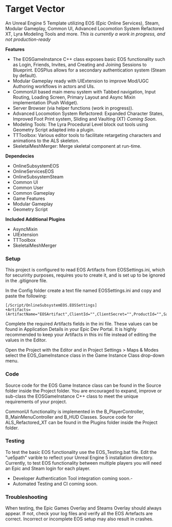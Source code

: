 # Target Vector
An Unreal Engine 5 Template utilizing EOS (Epic Online Services), Steam, Modular Gameplay, Common UI, Advanced Locomotion System Refactored XT, Lyra Modeling Tools and more. _This is currently a work in progress, and not production-ready_

**Features**

- The EOSGameInstance C++ class exposes basic EOS functionality such as Login, Friends, Invites, and Creating and Joining Sessions to Blueprint. EOSPlus allows for a secondary authentication system (Steam by default).
- Modular Gameplay ready with UIExtension to improve Mod/UGC Authoring workflows in actors and UIs.
- CommonUI based main menu system with Tabbed navigation, Input Routing, Loading Screen, Primary Layout and Async Mixin implementation (Push Widget).
- Server Browser (via helper functions (work in progress)). 
- Advanced Locomotion System Refactored: Expanded Character States, Improved Foot Print system, Sliding and Vaulting (XT) _Coming Soon_.
- Modeling Tools: The Lyra Procedural Level block out tools using Geometry Script adapted into a plugin.
- TTToolbox: Various editor tools to facilitate retargeting characters and animations to the ALS skeleton.
- SkeletalMeshMerger: Merge skeletal component at run-time.

**Dependecies**

- OnlineSubsystemEOS
- OnlineServicesEOS
- OnlineSubsystemSteam
- Common UI
- Common User
- Common Gameplay
- Game Features
- Modular Gameplay
- Geometry Script

**Included Additional Plugins**

- AsyncMixin
- UIExtension
- TTToolbox
- SkeletalMeshMerger

### Setup
This project is configured to read EOS Artifacts from EOSSettings.ini, which for securirity purposes, requires you to create it, and is set up to be ignored in the .gitignore file.

In the Config folder create a text file named EOSSettings.ini and copy and paste the following:

	[/Script/OnlineSubsystemEOS.EOSSettings] 
	+Artifacts=(ArtifactName="EOSArtifact",ClientId="",ClientSecret="",ProductId="",SandboxId="",DeploymentId="",EncryptionKey="")

Complete the required Artifacts fields in the ini file. These values can be found in Application Details in your Epic Dev Portal.
It is highly recommended to keep your Artifacts in this ini file instead of editing the values in the Editor.

Open the Project with the Editor and in Project Settings > Maps & Modes select the EOS_GameInstance class in the Game Instance Class drop-down menu.

### Code
Source code for the EOS Game Instance class can be found in the Source folder inside the Project folder. You are encouraged to expand, improve or sub-class the EOSGameInstance C++ class to meet the unique requirements of your project.

CommonUI functionality is implemented in the B_PlayerController, B_MainMenuController and B_HUD Classes.
Source code for ALS_Refactored_XT can be found in the Plugins folder inside the Project folder.

### Testing
To test the basic EOS functionality use the EOS_Testing.bat file. Edit the "ue5path" varible to reflect your Unreal Engine 5 installation directory. Currently, to test EOS functionality between multiple players you will need an Epic and Steam login for each player. 

- Developer Authentication Tool integration coming soon.- 
- Automated Testing and CI coming soon.

### Troubleshooting
When testing, the Epic Games Overlay and Steams Overlay should always appear. If not, check your log files and verify all the EOS Artefacts are correct. Incorrect or incomplete EOS setup may also result in crashes.
